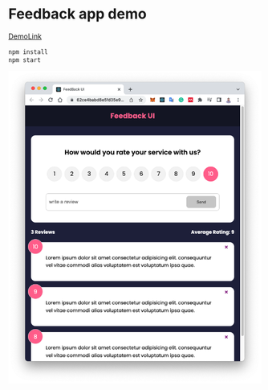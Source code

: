 # Feedback app demo

[DemoLink](https://62ce4babd8e5fd35e9b63556--thriving-meerkat-4b84ee.netlify.app/)

```linux
npm install
npm start
```

<img src="https://github.com/hyc0812/deploy-feedback-app/blob/master/Screenshot/screenshot-01.png" width="600">
